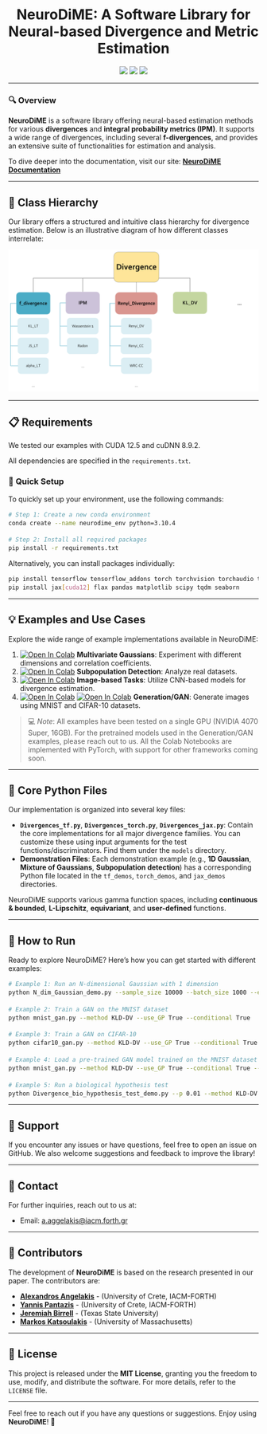 <div align="center">
  
# **NeuroDiME**: A Software Library for Neural-based Divergence and Metric Estimation

<img src="https://img.shields.io/badge/Python-3.10-306998">
<img src="https://img.shields.io/badge/Conda-4.12.0-44903d">
<img src="https://img.shields.io/badge/License-MIT-yellow">
</div>

---

### 🔍 **Overview**
**NeuroDiME** is a software library offering neural-based estimation methods for various **divergences** and **integral probability metrics (IPM)**. It supports a wide range of divergences, including several **f-divergences**, and provides an extensive suite of functionalities for estimation and analysis. 

To dive deeper into the documentation, visit our site: [**NeuroDiME Documentation**](https://neurodime.readthedocs.io/en/latest/index.html)

---

## 🌳 **Class Hierarchy**

Our library offers a structured and intuitive class hierarchy for divergence estimation. Below is an illustrative diagram of how different classes interrelate:

![Class Hierarchy](images/class_hierarchy_2.png)

---

## 📋 **Requirements**
We tested our examples with CUDA 12.5 and cuDNN 8.9.2.

All dependencies are specified in the `requirements.txt`. 

### 🔧 **Quick Setup**
To quickly set up your environment, use the following commands:

```bash
# Step 1: Create a new conda environment
conda create --name neurodime_env python=3.10.4

# Step 2: Install all required packages
pip install -r requirements.txt
```

Alternatively, you can install packages individually:
```bash
pip install tensorflow tensorflow_addons torch torchvision torchaudio torchinfo torchmetrics torch-fidelity
pip install jax[cuda12] flax pandas matplotlib scipy tqdm seaborn
```

---

## 💡 **Examples and Use Cases**

Explore the wide range of example implementations available in NeuroDiME:

1. [![Open In Colab](https://colab.research.google.com/assets/colab-badge.svg)](https://colab.research.google.com/drive/11jeQs149iXYmBRM-O0S5fvMkwkj8m1Tv?usp=sharing) **Multivariate Gaussians**: Experiment with different dimensions and correlation coefficients.
2. [![Open In Colab](https://colab.research.google.com/assets/colab-badge.svg)](https://colab.research.google.com/drive/16rC99fr34160PwNfS1b40OYQEllhVmK5?usp=sharing) **Subpopulation Detection**: Analyze real datasets.
3. [![Open In Colab](https://colab.research.google.com/assets/colab-badge.svg)](https://colab.research.google.com/drive/10_jN8qfONkYwZmshocqlwgpNtscB3E5k?usp=sharing) **Image-based Tasks**: Utilize CNN-based models for divergence estimation.
4. [![Open In Colab](https://colab.research.google.com/assets/colab-badge.svg)](https://colab.research.google.com/drive/1BUOWmrtpaEtNsaqRYLmQTSSMZn-iZAke?usp=sharing) [![Open In Colab](https://colab.research.google.com/assets/colab-badge.svg)](https://colab.research.google.com/drive/1SX5SOAYWKGUBP_BR-vM6XdX8zssXsUDq?usp=sharing) **Generation/GAN**: Generate images using MNIST and CIFAR-10 datasets.

> 💻 *Note*: All examples have been tested on a single GPU (NVIDIA 4070 Super, 16GB). For the pretrained models used in the Generation/GAN examples, please reach out to us. All the Colab Notebooks are implemented with PyTorch, with support for other frameworks coming soon.

---

## 📂 **Core Python Files**

Our implementation is organized into several key files:

- **`Divergences_tf.py`**, **`Divergences_torch.py`**, **`Divergences_jax.py`**: Contain the core implementations for all major divergence families. You can customize these using input arguments for the test functions/discriminators. Find them under the `models` directory.
- **Demonstration Files**: Each demonstration example (e.g., **1D Gaussian**, **Mixture of Gaussians**, **Subpopulation detection**) has a corresponding Python file located in the `tf_demos`, `torch_demos`, and `jax_demos` directories.

NeuroDiME supports various gamma function spaces, including **continuous & bounded**, **L-Lipschitz**, **equivariant**, and **user-defined** functions.

---

## 🚀 **How to Run**

Ready to explore NeuroDiME? Here’s how you can get started with different examples:

```bash
# Example 1: Run an N-dimensional Gaussian with 1 dimension
python N_dim_Gaussian_demo.py --sample_size 10000 --batch_size 1000 --epochs 200 --method KLD-DV --use_GP True --dimension 1

# Example 2: Train a GAN on the MNIST dataset
python mnist_gan.py --method KLD-DV --use_GP True --conditional True

# Example 3: Train a GAN on CIFAR-10
python cifar10_gan.py --method KLD-DV --use_GP True --conditional True

# Example 4: Load a pre-trained GAN model trained on the MNIST dataset
python mnist_gan.py --method KLD-DV --use_GP True --conditional True --load_model True

# Example 5: Run a biological hypothesis test
python Divergence_bio_hypothesis_test_demo.py --p 0.01 --method KLD-DV 
```

---

## 💬 **Support**

If you encounter any issues or have questions, feel free to open an issue on GitHub. We also welcome suggestions and feedback to improve the library!

---

## 📧 **Contact**

For further inquiries, reach out to us at:

- Email: [a.aggelakis@iacm.forth.gr](a.aggelakis@iacm.forth.gr)

---

## 👥 **Contributors**

The development of **NeuroDiME** is based on the research presented in our paper. The contributors are:

- [**Alexandros Angelakis**](https://aangelakis.github.io/) - (University of Crete, IACM-FORTH)
- [**Yannis Pantazis**](https://sites.google.com/site/yannispantazis/) - (University of Crete, IACM-FORTH)
- [**Jeremiah Birrell**](https://scholar.google.co.uk/citations?user=R60hJGUAAAAJ&hl=en) - (Texas State University)
- [**Markos Katsoulakis**](https://scholar.google.com/citations?user=2PpEwFQAAAAJ&hl=el) - (University of Massachusetts)

---

## 📄 **License**

This project is released under the **MIT License**, granting you the freedom to use, modify, and distribute the software. For more details, refer to the `LICENSE` file.

---

Feel free to reach out if you have any questions or suggestions. Enjoy using **NeuroDiME**! 🎉
